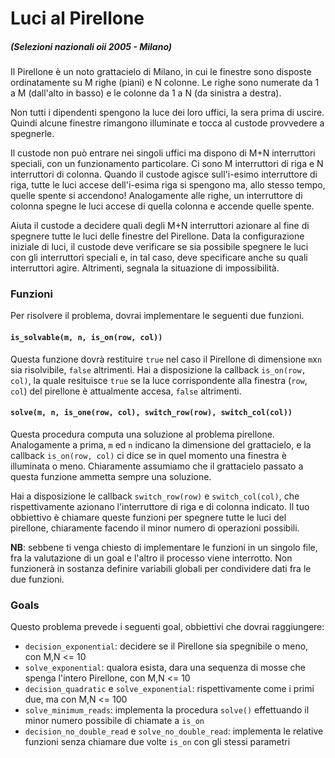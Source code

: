 # Luci al Pirellone 

##### (Selezioni nazionali oii 2005 - Milano)
  
Il Pirellone è un noto grattacielo di Milano, in cui le
finestre sono disposte ordinatamente su M righe (piani) e
N colonne. Le righe sono numerate da 1 a M (dall'alto in basso)
e le colonne da 1 a N (da sinistra a destra).

Non tutti i dipendenti spengono la luce dei loro uffici, la sera prima
di uscire. Quindi alcune finestre rimangono illuminate e tocca al
custode provvedere a spegnerle.

Il custode non può entrare nei singoli uffici ma dispono di M+N interruttori speciali, con un funzionamento particolare.
Ci sono M interruttori di riga e N interruttori di colonna.
Quando il custode agisce sull'i-esimo interruttore di riga, tutte le luci accese
dell'i-esima riga si spengono ma, allo stesso tempo, quelle
spente si accendono! Analogamente alle righe, un interruttore di
colonna spegne le luci accese di quella colonna e accende quelle
spente.

Aiuta il custode a decidere quali degli M+N interruttori azionare al fine di spegnere tutte le luci delle finestre del Pirellone.
Data la configurazione iniziale di luci, il custode deve verificare se sia possibile spegnere le luci con gli interruttori
speciali e, in tal caso, deve specificare anche su quali interruttori
agire. Altrimenti, segnala la situazione di impossibilità.

### Funzioni

Per risolvere il problema, dovrai implementare le seguenti due funzioni.

#### `is_solvable(m, n, is_on(row, col))`

Questa funzione dovrà restituire `true` nel caso il Pirellone di dimensione `m`x`n` sia risolvibile, `false` altrimenti. 
Hai a disposizione la callback `is_on(row, col)`, la quale resituisce `true` se la luce corrispondente alla finestra 
(`row`, `col`) del pirellone è attualmente accesa, `false` altrimenti.

#### `solve(m, n, is_one(row, col), switch_row(row), switch_col(col))`

Questa procedura computa una soluzione al problema pirellone. Analogamente a prima, `m` ed `n` indicano la dimensione del 
grattacielo, e la callback `is_on(row, col)` ci dice se in quel momento una finestra è illuminata o meno. Chiaramente assumiamo
che il grattacielo passato a questa funzione ammetta sempre una soluzione. 

Hai a disposizione le callback `switch_row(row)` e `switch_col(col)`, che rispettivamente azionano l'interruttore di riga e di colonna indicato. Il tuo obbiettivo è chiamare queste funzioni per spegnere tutte le luci del pirellone, chiaramente facendo 
il minor numero di operazioni possibili. 

**NB**: sebbene ti venga chiesto di implementare le funzioni in un singolo file, fra la valutazione di un goal e l'altro il
processo viene interrotto. Non funzionerà in sostanza definire variabili globali per condividere dati fra le 
due funzioni. 


### Goals 

Questo problema prevede i seguenti goal, obbiettivi che dovrai raggiungere:

- `decision_exponential`: decidere se il Pirellone sia spegnibile o meno, con M,N <= 10
- `solve_exponential`: qualora esista, dara una sequenza di mosse che spenga l'intero Pirellone, con M,N <= 10
- `decision_quadratic` e `solve_exponential`: rispettivamente come i primi due, ma con M,N <= 100
- `solve_minimum_reads`: implementa la procedura `solve()` effettuando il minor numero possibile di chiamate a `is_on`
- `decision_no_double_read` e `solve_no_double_read`: implementa le relative funzioni senza chiamare due volte `is_on` con gli stessi parametri
